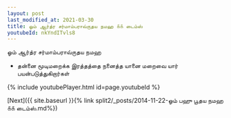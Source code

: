 ```yaml
---
layout: post
last_modified_at: 2021-03-30
title: ஓம் ஆர்த்ர சர்மாம்பராவ்ருதய நமஹ ௧௧ டைம்ஸ்
youtubeId: nkYndITvls8
---
```

 
 
 ஓம் ஆர்த்ர சர்மாம்பராவ்ருதய நமஹ  
 
 -  தன்னை மூடிமறைக்க இரத்தத்தை நனைத்த யானை மறைவை யார் பயன்படுத்துகிறார்கள் 
 
  
 
  
 
 
 
 
 
 


{% include youtubePlayer.html id=page.youtubeId %}
 
[Next]({{ site.baseurl }}{% link  split2/_posts/2014-11-22-ஓம் பஹு பூதய நமஹ ௧௧ டைம்ஸ்.md%})
 
